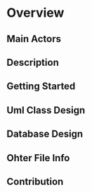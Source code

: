 # Overview

## Main Actors

## Description

## Getting Started

##  Uml Class Design

## Database Design

## Ohter File Info

## Contribution
